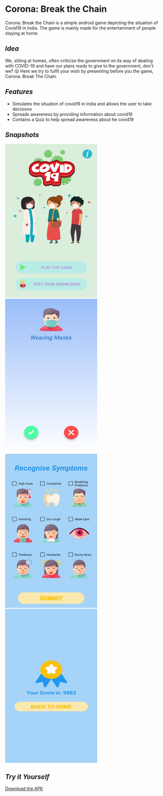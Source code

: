 # Corona: Break the Chain
Corona: Break the Chain is a simple android game depicting the situation of Covid19 in India. The game is mainly made for the entertainment of people staying at home. 

## _Idea_
We, sitting at homes, often criticize the government on its way of dealing with COVID-19 and have our plans ready to give to the government, don't we? 😛 
Here we try to fulfil your wish by presenting before you the game, Corona: Break The Chain.

## _Features_
- Simulates the situation of covid19 in India and allows the user to take decisions
- Spreads awareness by providing information about covid19
- Contains a Quiz to help spread awareness about he covid19 

## _Snapshots_

<img src="/snapshots/ss1.jpg" width="300" height="500"/>   <img src="/snapshots/ss2.jpg" width="300" height="500"/>
<img src="/snapshots/ss3.jpg" width="300" height="500"/>   <img src="/snapshots/ss4.jpg" width="300" height="500"/> 

## _Try it Yourself_
[Download the APK](https://drive.google.com/file/d/15LzCKRERFbVSX9oPNMeUxNL1tkAgX4Md/view)
